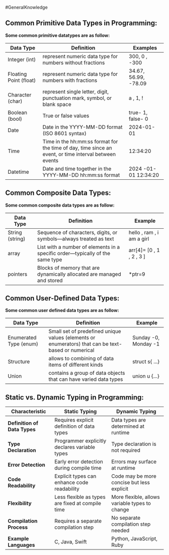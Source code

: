 #GeneralKnowledge
## Common Primitive Data Types in Programming:

****Some common primitive datatypes are as follow:****

|Data Type|Definition|Examples|
|---|---|---|
|Integer (int)|represent numeric data type for numbers without fractions|300, 0 , -300|
|Floating Point (float)|represent numeric data type for numbers with fractions|34.67, 56.99, -78.09|
|Character (char)|represent single letter, digit, punctuation mark, symbol, or blank space|a , 1, !|
|Boolean (bool)|True or false values|true- 1, false- 0|
|Date|Date in the YYYY-MM-DD format (ISO 8601 syntax)|2024-01-01|
|Time|Time in the hh:mm:ss format for the time of day, time since an event, or time interval between events|12:34:20|
|Datetime|Date and time together in the YYYY-MM-DD hh:mm:ss format|2024 -01-01 12:34:20|

## Common Composite Data Types:

****Some common composite data types are as follow:****

|Data Type|Definition|Example|
|---|---|---|
|String (string)|Sequence of characters, digits, or symbols—always treated as text|hello , ram , i am a girl|
|array|List with a number of elements in a specific order—typically of the same type|arr[4]= [0 , 1 , 2 , 3 ]|
|pointers|Blocks of memory that are dynamically allocated are managed and stored|*ptr=9|

## Common User-Defined Data Types:

****Some common user defined data types are as follow:****

|Data Type|Definition|Example|
|---|---|---|
|Enumerated Type (enum)|Small set of predefined unique values (elements or enumerators) that can be text-based or numerical|Sunday -0, Monday -1|
|Structure|allows to combining of data items of different kinds|struct s{ ...}|
|Union|contains a group of data objects that can have varied data types|union u {...}|

## Static vs. Dynamic Typing in Programming:

|Characteristic|Static Typing|Dynamic Typing|
|---|---|---|
|****Definition of Data Types****|Requires explicit definition of data types|Data types are determined at runtime|
|****Type Declaration****|Programmer explicitly declares variable types|Type declaration is not required|
|****Error Detection****|Early error detection during compile time|Errors may surface at runtime|
|****Code Readability****|Explicit types can enhance code readability|Code may be more concise but less explicit|
|****Flexibility****|Less flexible as types are fixed at compile time|More flexible, allows variable types to change|
|****Compilation Process****|Requires a separate compilation step|No separate compilation step needed|
|****Example Languages****|C, Java, Swift|Python, JavaScript, Ruby|